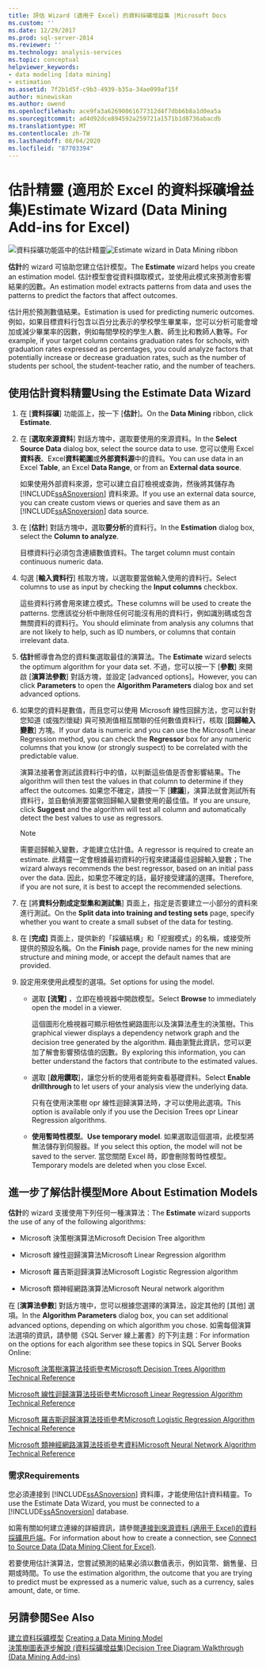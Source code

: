 ```yaml
---
title: 評估 Wizard (適用于 Excel) 的資料採礦增益集 |Microsoft Docs
ms.custom: ''
ms.date: 12/29/2017
ms.prod: sql-server-2014
ms.reviewer: ''
ms.technology: analysis-services
ms.topic: conceptual
helpviewer_keywords:
- data modeling [data mining]
- estimation
ms.assetid: 7f2b1d5f-c9b3-4939-b35a-34ae099af15f
author: minewiskan
ms.author: owend
ms.openlocfilehash: ace9fa3a62690061677312d4f7dbb6b8a1d0ea5a
ms.sourcegitcommit: ad4d92dce894592a259721a1571b1d8736abacdb
ms.translationtype: MT
ms.contentlocale: zh-TW
ms.lasthandoff: 08/04/2020
ms.locfileid: "87703394"
---
```

# <a name="estimate-wizard-data-mining-add-ins-for-excel"></a><span data-ttu-id="b114a-102">估計精靈 (適用於 Excel 的資料採礦增益集)</span><span class="sxs-lookup"><span data-stu-id="b114a-102">Estimate Wizard (Data Mining Add-ins for Excel)</span></span>
  <span data-ttu-id="b114a-103">![資料採礦功能區中的估計精靈](media/dmc-estimate.gif "資料採礦功能區中的估計精靈")</span><span class="sxs-lookup"><span data-stu-id="b114a-103">![Estimate wizard in Data Mining ribbon](media/dmc-estimate.gif "Estimate wizard in Data Mining ribbon")</span></span>  
  
 <span data-ttu-id="b114a-104">**估計**的 wizard 可協助您建立估計模型。</span><span class="sxs-lookup"><span data-stu-id="b114a-104">The **Estimate** wizard helps you create an estimation model.</span></span> <span data-ttu-id="b114a-105">估計模型會從資料擷取模式，並使用此模式來預測會影響結果的因數。</span><span class="sxs-lookup"><span data-stu-id="b114a-105">An estimation model extracts patterns from data and uses the patterns to predict the factors that affect outcomes.</span></span>  
  
 <span data-ttu-id="b114a-106">估計用於預測數值結果。</span><span class="sxs-lookup"><span data-stu-id="b114a-106">Estimation is used for predicting numeric outcomes.</span></span> <span data-ttu-id="b114a-107">例如，如果目標資料行包含以百分比表示的學校學生畢業率，您可以分析可能會增加或減少畢業率的因數，例如每間學校的學生人數、師生比和教師人數等。</span><span class="sxs-lookup"><span data-stu-id="b114a-107">For example, if your target column contains graduation rates for schools, with graduation rates expressed as percentages, you could analyze factors that potentially increase or decrease graduation rates, such as the number of students per school, the student-teacher ratio, and the number of teachers.</span></span>  
  
## <a name="using-the-estimate-data-wizard"></a><span data-ttu-id="b114a-108">使用估計資料精靈</span><span class="sxs-lookup"><span data-stu-id="b114a-108">Using the Estimate Data Wizard</span></span>  
  
1.  <span data-ttu-id="b114a-109">在 [**資料採礦**] 功能區上，按一下 [**估計**]。</span><span class="sxs-lookup"><span data-stu-id="b114a-109">On the **Data Mining** ribbon, click **Estimate**.</span></span>  
  
2.  <span data-ttu-id="b114a-110">在 [**選取來源資料**] 對話方塊中，選取要使用的來源資料。</span><span class="sxs-lookup"><span data-stu-id="b114a-110">In the **Select Source Data** dialog box, select the source data to use.</span></span> <span data-ttu-id="b114a-111">您可以使用 Excel**資料表**、Excel**資料範圍**或**外部資料源**中的資料。</span><span class="sxs-lookup"><span data-stu-id="b114a-111">You can use data in an Excel **Table**, an Excel **Data Range**, or from an **External data source**.</span></span>  
  
     <span data-ttu-id="b114a-112">如果使用外部資料來源，您可以建立自訂檢視或查詢，然後將其儲存為 [!INCLUDE[ssASnoversion](../includes/ssasnoversion-md.md)] 資料來源。</span><span class="sxs-lookup"><span data-stu-id="b114a-112">If you use an external data source, you can create custom views or queries and save them as an [!INCLUDE[ssASnoversion](../includes/ssasnoversion-md.md)] data source.</span></span>  
  
3.  <span data-ttu-id="b114a-113">在 [**估計**] 對話方塊中，選取**要分析**的資料行。</span><span class="sxs-lookup"><span data-stu-id="b114a-113">In the **Estimation** dialog box, select the **Column to analyze**.</span></span>  
  
     <span data-ttu-id="b114a-114">目標資料行必須包含連續數值資料。</span><span class="sxs-lookup"><span data-stu-id="b114a-114">The target column must contain continuous numeric data.</span></span>  
  
4.  <span data-ttu-id="b114a-115">勾選 [**輸入資料行**] 核取方塊，以選取要當做輸入使用的資料行。</span><span class="sxs-lookup"><span data-stu-id="b114a-115">Select columns to use as input by checking the **Input columns** checkbox.</span></span>  
  
     <span data-ttu-id="b114a-116">這些資料行將會用來建立模式。</span><span class="sxs-lookup"><span data-stu-id="b114a-116">These columns will be used to create the patterns.</span></span> <span data-ttu-id="b114a-117">您應該從分析中刪除任何可能沒有用的資料行，例如識別碼或包含無關資料的資料行。</span><span class="sxs-lookup"><span data-stu-id="b114a-117">You should eliminate from analysis any columns that are not likely to help, such as ID numbers, or columns that contain irrelevant data.</span></span>  
  
5.  <span data-ttu-id="b114a-118">**估計**嚮導會為您的資料集選取最佳的演算法。</span><span class="sxs-lookup"><span data-stu-id="b114a-118">The **Estimate** wizard selects the optimum algorithm for your data set.</span></span> <span data-ttu-id="b114a-119">不過，您可以按一下 [**參數**] 來開啟 [**演算法參數**] 對話方塊，並設定 [advanced options]。</span><span class="sxs-lookup"><span data-stu-id="b114a-119">However, you can click **Parameters** to open the **Algorithm Parameters** dialog box and set advanced options.</span></span>  
  
6.  <span data-ttu-id="b114a-120">如果您的資料是數值，而且您可以使用 Microsoft 線性回歸方法，您可以針對您知道 (或強烈懷疑) 與可預測值相互關聯的任何數值資料行，核取 [**回歸輸入變數**] 方塊。</span><span class="sxs-lookup"><span data-stu-id="b114a-120">If your data is numeric and you can use the Microsoft Linear Regression method, you can check the **Regressor** box for any numeric columns that you know (or strongly suspect) to be correlated with the predictable value.</span></span>  
  
     <span data-ttu-id="b114a-121">演算法接著會測試該資料行中的值，以判斷這些值是否會影響結果。</span><span class="sxs-lookup"><span data-stu-id="b114a-121">The algorithm will then test the values in that column to determine if they affect the outcomes.</span></span> <span data-ttu-id="b114a-122">如果您不確定，請按一下 [**建議**]，演算法就會測試所有資料行，並自動偵測要當做回歸輸入變數使用的最佳值。</span><span class="sxs-lookup"><span data-stu-id="b114a-122">If you are unsure, click **Suggest** and the algorithm will test all column and automatically detect the best values to use as regressors.</span></span>  
  
    > [!NOTE]  
    >  <span data-ttu-id="b114a-123">需要迴歸輸入變數，才能建立估計值。</span><span class="sxs-lookup"><span data-stu-id="b114a-123">A regressor is required to create an estimate.</span></span> <span data-ttu-id="b114a-124">此精靈一定會根據最初資料的行程來建議最佳迴歸輸入變數；</span><span class="sxs-lookup"><span data-stu-id="b114a-124">The wizard always recommends the best regressor, based on an initial pass over the data.</span></span> <span data-ttu-id="b114a-125">因此，如果您不確定的話，最好接受建議的選擇。</span><span class="sxs-lookup"><span data-stu-id="b114a-125">Therefore, if you are not sure, it is best to accept the recommended selections.</span></span>  
  
7.  <span data-ttu-id="b114a-126">在 [將**資料分割成定型集和測試集**] 頁面上，指定是否要建立一小部分的資料來進行測試。</span><span class="sxs-lookup"><span data-stu-id="b114a-126">On the **Split data into training and testing sets** page, specify whether you want to create a small subset of the data for testing.</span></span>  
  
8.  <span data-ttu-id="b114a-127">在 [**完成]** 頁面上，提供新的「採礦結構」和「挖掘模式」的名稱，或接受所提供的預設名稱。</span><span class="sxs-lookup"><span data-stu-id="b114a-127">On the **Finish** page, provide names for the new mining structure and mining mode, or accept the default names that are provided.</span></span>  
  
9. <span data-ttu-id="b114a-128">設定用來使用此模型的選項。</span><span class="sxs-lookup"><span data-stu-id="b114a-128">Set options for using the model.</span></span>  
  
    -   <span data-ttu-id="b114a-129">選取 **[流覽]** ，立即在檢視器中開啟模型。</span><span class="sxs-lookup"><span data-stu-id="b114a-129">Select **Browse** to immediately open the model in a viewer.</span></span>  
  
         <span data-ttu-id="b114a-130">這個圖形化檢視器可顯示相依性網路圖形以及演算法產生的決策樹。</span><span class="sxs-lookup"><span data-stu-id="b114a-130">This graphical viewer displays a dependency network graph and the decision tree generated by the algorithm.</span></span> <span data-ttu-id="b114a-131">藉由瀏覽此資訊，您可以更加了解會影響預估值的因數。</span><span class="sxs-lookup"><span data-stu-id="b114a-131">By exploring this information, you can better understand the factors that contribute to the estimated values.</span></span>  
  
    -   <span data-ttu-id="b114a-132">選取 [**啟用鑽取**]，讓您分析的使用者能夠查看基礎資料。</span><span class="sxs-lookup"><span data-stu-id="b114a-132">Select **Enable drillthrough** to let users of your analysis view the underlying data.</span></span>  
  
         <span data-ttu-id="b114a-133">只有在使用決策樹 opr 線性迴歸演算法時，才可以使用此選項。</span><span class="sxs-lookup"><span data-stu-id="b114a-133">This option is available only if you use the Decision Trees opr Linear Regression algorithms.</span></span>  
  
    -   <span data-ttu-id="b114a-134">**使用暫時性模型**。</span><span class="sxs-lookup"><span data-stu-id="b114a-134">**Use temporary model**.</span></span> <span data-ttu-id="b114a-135">如果選取這個選項，此模型將無法儲存到伺服器。</span><span class="sxs-lookup"><span data-stu-id="b114a-135">If you select this option, the model will not be saved to the server.</span></span> <span data-ttu-id="b114a-136">當您關閉 Excel 時，即會刪除暫時性模型。</span><span class="sxs-lookup"><span data-stu-id="b114a-136">Temporary models are deleted when you close Excel.</span></span>  
  
## <a name="more-about-estimation-models"></a><span data-ttu-id="b114a-137">進一步了解估計模型</span><span class="sxs-lookup"><span data-stu-id="b114a-137">More About Estimation Models</span></span>  
 <span data-ttu-id="b114a-138">**估計**的 wizard 支援使用下列任何一種演算法：</span><span class="sxs-lookup"><span data-stu-id="b114a-138">The **Estimate** wizard supports the use of any of the following algorithms:</span></span>  
  
-   <span data-ttu-id="b114a-139">Microsoft 決策樹演算法</span><span class="sxs-lookup"><span data-stu-id="b114a-139">Microsoft Decision Tree algorithm</span></span>  
  
-   <span data-ttu-id="b114a-140">Microsoft 線性迴歸演算法</span><span class="sxs-lookup"><span data-stu-id="b114a-140">Microsoft Linear Regression algorithm</span></span>  
  
-   <span data-ttu-id="b114a-141">Microsoft 羅吉斯迴歸演算法</span><span class="sxs-lookup"><span data-stu-id="b114a-141">Microsoft Logistic Regression algorithm</span></span>  
  
-   <span data-ttu-id="b114a-142">Microsoft 類神經網路演算法</span><span class="sxs-lookup"><span data-stu-id="b114a-142">Microsoft Neural network algorithm</span></span>  
  
 <span data-ttu-id="b114a-143">在 [**演算法參數**] 對話方塊中，您可以根據您選擇的演算法，設定其他的 [其他] 選項。</span><span class="sxs-lookup"><span data-stu-id="b114a-143">In the **Algorithm Parameters** dialog box, you can set additional advanced options, depending on which algorithm you chose.</span></span> <span data-ttu-id="b114a-144">如需每個演算法選項的資訊，請參閱《SQL Server 線上叢書》的下列主題：</span><span class="sxs-lookup"><span data-stu-id="b114a-144">For information on the options for each algorithm see these topics in SQL Server Books Online:</span></span>  
  
 [<span data-ttu-id="b114a-145">Microsoft 決策樹演算法技術參考</span><span class="sxs-lookup"><span data-stu-id="b114a-145">Microsoft Decision Trees Algorithm Technical Reference</span></span>](data-mining/microsoft-decision-trees-algorithm-technical-reference.md)  
  
 [<span data-ttu-id="b114a-146">Microsoft 線性迴歸演算法技術參考</span><span class="sxs-lookup"><span data-stu-id="b114a-146">Microsoft Linear Regression Algorithm Technical Reference</span></span>](data-mining/microsoft-linear-regression-algorithm-technical-reference.md)  
  
 [<span data-ttu-id="b114a-147">Microsoft 羅吉斯迴歸演算法技術參考</span><span class="sxs-lookup"><span data-stu-id="b114a-147">Microsoft Logistic Regression Algorithm Technical Reference</span></span>](data-mining/microsoft-logistic-regression-algorithm-technical-reference.md)  
  
 [<span data-ttu-id="b114a-148">Microsoft 類神經網路演算法技術參考資料</span><span class="sxs-lookup"><span data-stu-id="b114a-148">Microsoft Neural Network Algorithm Technical Reference</span></span>](data-mining/microsoft-neural-network-algorithm-technical-reference.md)  
  
### <a name="requirements"></a><span data-ttu-id="b114a-149">需求</span><span class="sxs-lookup"><span data-stu-id="b114a-149">Requirements</span></span>  
 <span data-ttu-id="b114a-150">您必須連接到 [!INCLUDE[ssASnoversion](../includes/ssasnoversion-md.md)] 資料庫，才能使用估計資料精靈。</span><span class="sxs-lookup"><span data-stu-id="b114a-150">To use the Estimate Data Wizard, you must be connected to a [!INCLUDE[ssASnoversion](../includes/ssasnoversion-md.md)] database.</span></span>  
  
 <span data-ttu-id="b114a-151">如需有關如何建立連線的詳細資訊，請參閱[連接到來源資料 &#40;適用于 Excel&#41;的資料採礦用戶端](connect-to-source-data-data-mining-client-for-excel.md)。</span><span class="sxs-lookup"><span data-stu-id="b114a-151">For information about how to create a connection, see [Connect to Source Data &#40;Data Mining Client for Excel&#41;](connect-to-source-data-data-mining-client-for-excel.md).</span></span>  
  
 <span data-ttu-id="b114a-152">若要使用估計演算法，您嘗試預測的結果必須以數值表示，例如貨幣、銷售量、日期或時間。</span><span class="sxs-lookup"><span data-stu-id="b114a-152">To use the estimation algorithm, the outcome that you are trying to predict must be expressed as a numeric value, such as a currency, sales amount, date, or time.</span></span>  
  
## <a name="see-also"></a><span data-ttu-id="b114a-153">另請參閱</span><span class="sxs-lookup"><span data-stu-id="b114a-153">See Also</span></span>  
 <span data-ttu-id="b114a-154">[建立資料採礦模型](creating-a-data-mining-model.md) </span><span class="sxs-lookup"><span data-stu-id="b114a-154">[Creating a Data Mining Model](creating-a-data-mining-model.md) </span></span>  
 [<span data-ttu-id="b114a-155">決策樹圖表逐步解說 &#40;資料採礦增益集&#41;</span><span class="sxs-lookup"><span data-stu-id="b114a-155">Decision Tree Diagram Walkthrough  &#40;Data Mining Add-ins&#41;</span></span>](decision-tree-diagram-walkthrough-data-mining-add-ins.md)  
  
  
